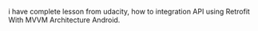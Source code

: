 i have complete lesson from udacity, how to integration API using Retrofit With MVVM Architecture Android.
